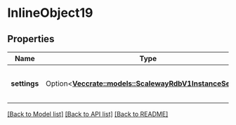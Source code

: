 # InlineObject19

## Properties

Name | Type | Description | Notes
------------ | ------------- | ------------- | -------------
**settings** | Option<[**Vec<crate::models::ScalewayRdbV1InstanceSetting>**](scaleway.rdb.v1.InstanceSetting.md)> | Settings to define for the instance | [optional]

[[Back to Model list]](../README.md#documentation-for-models) [[Back to API list]](../README.md#documentation-for-api-endpoints) [[Back to README]](../README.md)


